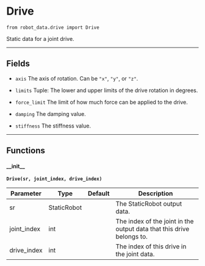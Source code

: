# Drive

`from robot_data.drive import Drive`

Static data for a joint drive.

***

## Fields

- `axis` The axis of rotation. Can be `"x"`, `"y"`, or `"z"`.

- `limits` Tuple: The lower and upper limits of the drive rotation in degrees.

- `force_limit` The limit of how much force can be applied to the drive.

- `damping` The damping value.

- `stiffness` The stiffness value.

***

## Functions

#### \_\_init\_\_

**`Drive(sr, joint_index, drive_index)`**


| Parameter | Type | Default | Description |
| --- | --- | --- | --- |
| sr |  StaticRobot |  | The StaticRobot output data. |
| joint_index |  int |  | The index of the joint in the output data that this drive belongs to. |
| drive_index |  int |  | The index of this drive in the joint data. |

